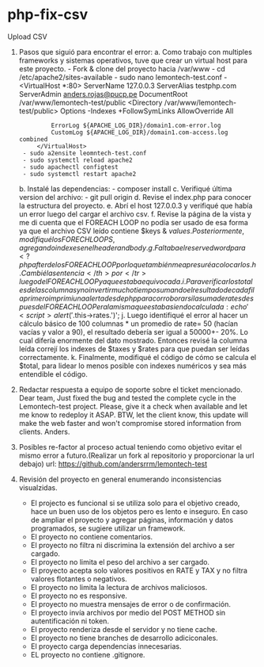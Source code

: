 # php-fix-csv
Upload CSV
1. Pasos que siguió para encontrar el error: 
    a. Como trabajo con multiples frameworks y sistemas operativos, tuve que crear un virtual host para este proyecto.
        - Fork & clone del proyecto hacia /var/www
        - cd /etc/apache2/sites-available 
        - sudo nano lemontech-test.conf
        -   <VirtualHost *:80>
                ServerName 127.0.0.3
                ServerAlias testphp.com
                ServerAdmin anders.rojas@pucp.pe
                DocumentRoot /var/www/lemontech-test/public
                <Directory /var/www/lemontech-test/public>
                        Options -Indexes +FollowSymLinks
                        AllowOverride All
                </Directory>

                ErrorLog ${APACHE_LOG_DIR}/domain1.com-error.log
                CustomLog ${APACHE_LOG_DIR}/domain1.com-access.log combined
            </VirtualHost>
        - sudo a2ensite leomntech-test.conf
        - sudo systemctl reload apache2
        - sudo apachectl configtest
        - sudo systemctl restart apache2
    b. Instalé las dependencias:
        - composer install
    c. Verifiqué última version del archivo:
        - git pull origin
    d. Revise el index.php para conocer la estructura del proyecto.
    e. Abrí el host 127.0.0.3 y verifiqué que había un error luego del cargar el archivo csv.
    f. Revise la página de la vista y me di cuenta que el FOREACH LOOP no podía ser usado de esa forma ya que el archivo CSV leído contiene $keys & $values. Posteriormente, modifiqué los FORECH LOOPS, agregando indexes en el header and body.
    g. Faltaba el reserved word para  <? php after de los FOREACH LOOP por lo que también me apresuré a colocarlos.
    h. Cambié la sentencia </th> por </tr> luego del FOREACH LOOP ya que estaba equivocada.
    i. Para verificar los totales de las columnas y no invertir mucho tiempo sumando el resultado de cada fila primero imprimi una alerta desde php para corroborar si la suma de rates despues del FOREACH LOOP era la misma que estaba siendo calculada: 
        echo '<script>alert('.$this->rates.')</script>'; 
    j. Luego identifiqué el error al hacer un cálculo básico de 100 columnas * un promedio de rate= 50 (hacían vacías y valor a 90), el resultado debería ser igual a 50000+- 20%. Lo cual difería enormente del dato mostrado. Entonces revisé la columna leída correjí los indexes de $taxes y $rates para que puedan ser leídas correctamente.
    k. Finalmente, modifiqué el código de cómo se calcula el $total, para lidear lo menos posible con indexes numéricos y sea más entendible el código.
2. Redactar respuesta a equipo de soporte sobre el ticket mencionado.
    Dear team, 
    Just fixed the bug and tested the complete cycle in the Lemontech-test project. 
    Please, give it a check when available and let me know to redeploy it ASAP. 
    BTW, let the client know, this update will make the web faster and won't compromise stored information from clients.
    Anders.
3. Posibles re-factor al proceso actual teniendo como objetivo evitar el mismo error a futuro.(Realizar un fork al repositorio y proporcionar la url debajo)
    url: https://github.com/andersrrm/lemontech-test
4. Revisión del proyecto en general enumerando inconsistencias visualzidas.
    - El projecto es funcional si se utiliza solo para el objetivo creado, hace un buen uso de los objetos pero es lento e inseguro. En caso de ampliar el proyecto y agregar páginas, información y datos programados, se sugiere utilizar un framework.
    - El proyecto no contiene comentarios.
    - El proyecto no filtra ni discrimina la extensión del archivo a ser cargado.
    - El proyecto no limita el peso del archivo a ser cargado.
    - El proyecto acepta solo valores positivos en RATE y TAX y no filtra valores flotantes o negativos.
    - El proyecto no limita la lectura de archivos maliciosos.
    - El proyecto no es responsive.
    - El proyecto no muestra mensajes de error o de confirmación.
    - El proyecto invía archivos por medio del POST METHOD sin autentificación ni token.
    - El proyecto renderiza desde el servidor y no tiene cache.
    - El proyecto no tiene branches de desarrollo adiciconales.
    - El proyecto carga dependencias innecesarias.
    - EL proyecto no contiene .gitignore.
